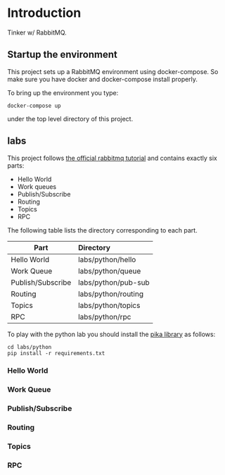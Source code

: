 # Introduction

Tinker w/ RabbitMQ.

## Startup the environment

This project sets up a RabbitMQ environment using docker-compose.
So make sure you have docker and docker-compose install properly.

To bring up the environment you type:

    docker-compose up

under the top level directory of this project.

## labs

This project follows [the official rabbitmq tutorial][1] and contains exactly six
parts:

- Hello World
- Work queues
- Publish/Subscribe
- Routing
- Topics
- RPC

The following table lists the directory corresponding to each part.

|       Part         |        Directory         |
|--------------------|:-------------------------|
| Hello World        | labs/python/hello        |
| Work Queue         | labs/python/queue        |
| Publish/Subscribe  | labs/python/pub-sub      |
| Routing            | labs/python/routing      |
| Topics             | labs/python/topics       |
| RPC                | labs/python/rpc          |

To play with the python lab you should install the [pika library][2] as follows:

    cd labs/python
    pip install -r requirements.txt


### Hello World

### Work Queue

### Publish/Subscribe

### Routing

### Topics

### RPC

[1]: https://www.rabbitmq.com/getstarted.html
[2]: https://pypi.org/project/pika/
